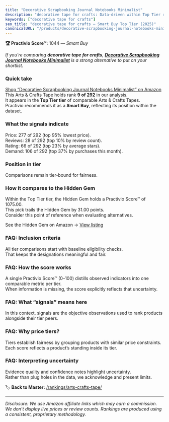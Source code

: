 ```yaml
---
title: "Decorative Scrapbooking Journal Notebooks Minimalist"
description: "decorative tape for crafts: Data-driven within Top Tier ranking using the Practivio Score™. Positioned by quality, value, demand, findability, momentum."
keywords: ["decorative tape for crafts"]
seo_title: "decorative tape for crafts — Smart Buy Top Tier (2025)"
canonicalURL: "/products/decorative-scrapbooking-journal-notebooks-minimalist-B0881M69D4/"
---
```


**🏆 Practivio Score™:** 1044 — _Smart Buy_


*If you're comparing **decorative tape for crafts**, **[Decorative Scrapbooking Journal Notebooks Minimalist](https://www.amazon.com/dp/B0881M69D4?tag=practivio-20)** is a strong alternative to put on your shortlist.*
### Quick take
[Shop “Decorative Scrapbooking Journal Notebooks Minimalist” on Amazon](https://www.amazon.com/dp/B0881M69D4?tag=practivio-20)
This Arts & Crafts Tape holds rank **9 of 292** in our analysis.  
It appears in the **Top Tier tier** of comparable Arts & Crafts Tapes.  
Practivio recommends it as a **Smart Buy**, reflecting its position within the dataset.

### What the signals indicate
Price: 277 of 292 (top 95% lowest price).  
Reviews: 28 of 292 (top 10% by review count).  
Rating: 66 of 292 (top 23% by average stars).  
Demand: 106 of 292 (top 37% by purchases this month).

### Position in tier
Comparisons remain tier-bound for fairness.

### How it compares to the Hidden Gem
Within the Top Tier tier, the Hidden Gem holds a Practivio Score™ of 1075.00.  
This pick trails the Hidden Gem by 31.00 points.  
Consider this point of reference when evaluating alternatives.  

See the Hidden Gem on Amazon → [View listing](https://www.amazon.com/dp/B0025W9AWA?tag=practivio-20)

### FAQ: Inclusion criteria
All tier comparisons start with baseline eligibility checks.  
That keeps the designations meaningful and fair.

### FAQ: How the score works
A single Practivio Score™ (0–100) distills observed indicators into one comparable metric per tier.  
When information is missing, the score explicitly reflects that uncertainty.

### FAQ: What “signals” means here
In this context, signals are the objective observations used to rank products alongside their tier peers.

### FAQ: Why price tiers?
Tiers establish fairness by grouping products with similar price constraints.  
Each score reflects a product’s standing inside its tier.

### FAQ: Interpreting uncertainty
Evidence quality and confidence notes highlight uncertainty.  
Rather than plug holes in the data, we acknowledge and present limits.


🏷️ **Back to Master:** [/rankings/arts-crafts-tape/](/rankings/arts-crafts-tape/)

---
_Disclosure: We use Amazon affiliate links which may earn a commission. We don’t display live prices or review counts. Rankings are produced using a consistent, proprietary methodology._
